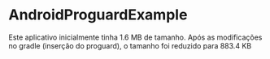 # AndroidProguardExample

Este aplicativo inicialmente tinha 1.6 MB de tamanho. Após as modificações no gradle (inserção do proguard), o tamanho foi reduzido para 883.4 KB
